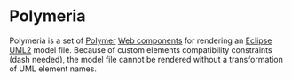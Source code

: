 Polymeria
========

Polymeria is a set of [Polymer](https://www.polymer-project.org/) [Web components](http://www.w3.org/TR/custom-elements/) for rendering an [Eclipse UML2](http://www.eclipse.org/modeling/mdt/?project=uml2) model file. Because of custom elements compatibility constraints (dash needed), the model file cannot be rendered without a transformation of UML element names.

<script src="https://raw.githubusercontent.com/bdulac/polymeria/master/polymer/platform/platform.js">
</script>
<link rel="import" href="https://raw.githubusercontent.com/bdulac/polymeria/master/components/polymeria-ownedAttribute.html">
<link rel="import" href="https://raw.githubusercontent.com/bdulac/polymeria/master/components/polymeria-ownedAttribute.html">
<link rel="import" href="https://raw.githubusercontent.com/bdulac/polymeria/master/components/polymeria-ownedOperation.html">
<polymeria-model xmi:version="20131001" xmlns:xmi="http://www.omg.org/spec/XMI/20131001" xmlns:uml="http://www.eclipse.org/uml2/5.0.0/UML" xmi:id="_gajMIF7MEeSa4sJ83GIR5A" name="org.test">
  <polymeria-packagedElement type="uml-Class" xmi:id="_gajMIV7MEeSa4sJ83GIR5A" name="LudeImpl">
    <polymeria-ownedAttribute xmi:id="_gajMIl7MEeSa4sJ83GIR5A" name="myAttribute" visibility="private" type="_gajzMV7MEeSa4sJ83GIR5A"/>
    <polymeria-ownedOperation xmi:id="_gajMI17MEeSa4sJ83GIR5A" name="getMyAttribute" visibility="public">
      <ownedParameter xmi:id="_gajMJF7MEeSa4sJ83GIR5A" type="_gajzMV7MEeSa4sJ83GIR5A" direction="return"/>
    </polymeria-ownedOperation>
  </polymeria-packagedElement>
  <polymeria-packagedElement type="uml-Package" xmi:id="_gajzMF7MEeSa4sJ83GIR5A" name="Primitive types" visibility="private">
    <polymeria-packagedElement type="uml-Class" xmi:id="_gajzMV7MEeSa4sJ83GIR5A" name="java.lang.String" visibility="package"/>
  </polymeria-packagedElement>
  <polymeria-packagedElement type="uml-Class" xmi:id="_gajzMl7MEeSa4sJ83GIR5A" name="Interlude">
    <polymeria-ownedOperation xmi:id="_gajzM17MEeSa4sJ83GIR5A" name="getMyAttribute" visibility="public">
      <ownedParameter xmi:id="_gajzNF7MEeSa4sJ83GIR5A" type="_gajzMV7MEeSa4sJ83GIR5A" direction="return"/>
    </polymeria-ownedOperation>
  </polymeria-packagedElement>
  <polymeria-packagedElement type="uml-Realization" xmi:id="_NP8jAF7NEeSa4sJ83GIR5A" client="_gajzMl7MEeSa4sJ83GIR5A _gajMIV7MEeSa4sJ83GIR5A"/>
</polymeria-model>
